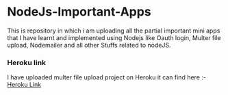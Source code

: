 # NodeJs-Important-Apps
This is repository in which i am uploading all the partial important mini apps that I have learnt and implemented using Nodejs like Oauth login,
Multer file upload, Nodemailer and all other Stuffs related to nodeJS.

### Heroku link
I have uploaded multer file upload project on Heroku it can find here :-
[Heroku Link](http://multer-upload.herokuapp.com/)
